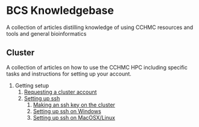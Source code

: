 # BCS Knowledgebase
A collection of articles distilling knowledge of using CCHMC resources and tools and general bioinformatics

## Cluster
A collection of articles on how to use the CCHMC HPC including specific tasks and instructions for setting up your account.

1. Getting setup
   1. [Requesting a cluster account](cluster/setup.md#requesting-a-cluster-account)
   2. [Setting up ssh](cluster/setup.md#making-an-ssh-key-on-the-cluster)
      1. [Making an ssh key on the cluster](cluster/setup.md#making-an-ssh-key-on-the-cluster)
      2. [Setting up ssh on Windows](cluster/setup.md#setting-up-ssh-on-windows)
      3. [Setting up ssh on MacOSX/Linux](cluster/setup.md#setting-up-ssh-on-macosxlinux)
